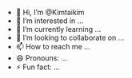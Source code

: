 - 👋 Hi, I’m @Kimtaikim
- 👀 I’m interested in ...
- 🌱 I’m currently learning ...
- 💞️ I’m looking to collaborate on ...
- 📫 How to reach me ...
- 😄 Pronouns: ...
- ⚡ Fun fact: ...

<!---
Kimtaikim/Kimtaikim is a ✨ special ✨ repository because its `README.md` (this file) appears on your GitHub profile.
You can click the Preview link to take a look at your changes.
--->
